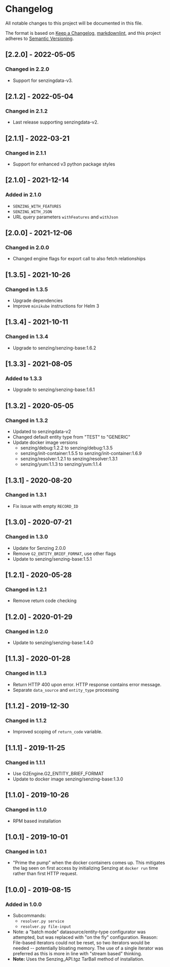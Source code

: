 # Changelog

All notable changes to this project will be documented in this file.

The format is based on [Keep a Changelog](https://keepachangelog.com/en/1.0.0/),
[markdownlint](https://dlaa.me/markdownlint/),
and this project adheres to [Semantic Versioning](https://semver.org/spec/v2.0.0.html).

## [2.2.0] - 2022-05-05

### Changed in 2.2.0

- Support for senzingdata-v3.

## [2.1.2] - 2022-05-04

### Changed in 2.1.2

- Last release supporting senzingdata-v2.

## [2.1.1] - 2022-03-21

### Changed in 2.1.1

- Support for enhanced v3 python package styles

## [2.1.0] - 2021-12-14

### Added in 2.1.0

- `SENZING_WITH_FEATURES`
- `SENZING_WITH_JSON`
- URL query parameters `withFeatures` and `withJson`

## [2.0.0] - 2021-12-06

### Changed in 2.0.0

- Changed engine flags for export call to also fetch relationships

## [1.3.5] - 2021-10-26

### Changed in 1.3.5

- Upgrade dependencies
- Improve `minikube` instructions for Helm 3

## [1.3.4] - 2021-10-11

### Changed in 1.3.4

- Upgrade to senzing/senzing-base:1.6.2

## [1.3.3] - 2021-08-05

### Added to 1.3.3

- Upgrade to senzing/senzing-base:1.6.1

## [1.3.2] - 2020-05-05

### Changed in 1.3.2

- Updated to senzingdata-v2
- Changed default entity type from "TEST" to "GENERIC"
- Update docker image versions
  - senzing/debug:1.2.2 to senzing/debug:1.3.5
  - senzing/init-container:1.5.5 to senzing/init-container:1.6.9
  - senzing/resolver:1.2.1 to senzing/resolver:1.3.1
  - senzing/yum:1.1.3 to senzing/yum:1.1.4

## [1.3.1] - 2020-08-20

### Changed in 1.3.1

- Fix issue with empty `RECORD_ID`

## [1.3.0] - 2020-07-21

### Changed in 1.3.0

- Update for Senzing 2.0.0
- Remove `G2_ENTITY_BRIEF_FORMAT`, use other flags
- Update to senzing/senzing-base:1.5.1

## [1.2.1] - 2020-05-28

### Changed in 1.2.1

- Remove return code checking

## [1.2.0] - 2020-01-29

### Changed in 1.2.0

- Update to senzing/senzing-base:1.4.0

## [1.1.3] - 2020-01-28

### Changed in 1.1.3

- Return HTTP 400 upon error.  HTTP response contains error message.
- Separate `data_source` and `entity_type` processing

## [1.1.2] - 2019-12-30

### Changed in 1.1.2

- Improved scoping of `return_code` variable.

## [1.1.1] - 2019-11-25

### Changed in 1.1.1

- Use G2Engine.G2_ENTITY_BRIEF_FORMAT
- Update to docker image senzing/senzing-base:1.3.0

## [1.1.0] - 2019-10-26

### Changed in 1.1.0

- RPM based installation

## [1.0.1] - 2019-10-01

### Changed in 1.0.1

- "Prime the pump" when the docker containers comes up.
  This mitigates the lag seen on first access by initializing Senzing
  at `docker run` time rather than first HTTP request.

## [1.0.0] - 2019-08-15

### Added in 1.0.0

- Subcommands:
  - `resolver.py service`
  - `resolver.py file-input`
- Note: a "batch mode" datasource/entity-type configurator was attempted,  but was replaced with "on the fly" configuration.
  Reason: File-based iterators could not be reset, so two iterators would be needed -- potentially bloating memory.
  The use of a single iterator was preferred as this is more in line with "stream based" thinking.
- **Note:** Uses the Senzing_API.tgz TarBall method of installation.
